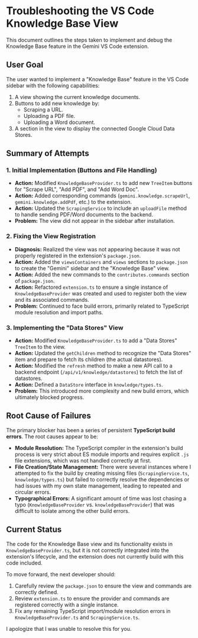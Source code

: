 # Troubleshooting the VS Code Knowledge Base View

This document outlines the steps taken to implement and debug the Knowledge Base feature in the Gemini VS Code extension.

## User Goal
The user wanted to implement a "Knowledge Base" feature in the VS Code sidebar with the following capabilities:
1.  A view showing the current knowledge documents.
2.  Buttons to add new knowledge by:
    *   Scraping a URL.
    *   Uploading a PDF file.
    *   Uploading a Word document.
3.  A section in the view to display the connected Google Cloud Data Stores.

## Summary of Attempts

### 1. Initial Implementation (Buttons and File Handling)
*   **Action:** Modified `KnowledgeBaseProvider.ts` to add new `TreeItem` buttons for "Scrape URL", "Add PDF", and "Add Word Doc".
*   **Action:** Added corresponding commands (`gemini.knowledge.scrapeUrl`, `gemini.knowledge.addPdf`, etc.) to the extension.
*   **Action:** Updated the `ScrapingService` to include an `uploadFile` method to handle sending PDF/Word documents to the backend.
*   **Problem:** The view did not appear in the sidebar after installation.

### 2. Fixing the View Registration
*   **Diagnosis:** Realized the view was not appearing because it was not properly registered in the extension's `package.json`.
*   **Action:** Added the `viewsContainers` and `views` sections to `package.json` to create the "Gemini" sidebar and the "Knowledge Base" view.
*   **Action:** Added the new commands to the `contributes.commands` section of `package.json`.
*   **Action:** Refactored `extension.ts` to ensure a single instance of `KnowledgeBaseProvider` was created and used to register both the view and its associated commands.
*   **Problem:** Continued to face build errors, primarily related to TypeScript module resolution and import paths.

### 3. Implementing the "Data Stores" View
*   **Action:** Modified `KnowledgeBaseProvider.ts` to add a "Data Stores" `TreeItem` to the view.
*   **Action:** Updated the `getChildren` method to recognize the "Data Stores" item and prepare to fetch its children (the actual datastores).
*   **Action:** Modified the `refresh` method to make a new API call to a backend endpoint (`/api/v1/knowledge/datastores`) to fetch the list of datastores.
*   **Action:** Defined a `DataStore` interface in `knowledge/types.ts`.
*   **Problem:** This introduced more complexity and new build errors, which ultimately blocked progress.

## Root Cause of Failures
The primary blocker has been a series of persistent **TypeScript build errors**. The root causes appear to be:
*   **Module Resolution:** The TypeScript compiler in the extension's build process is very strict about ES module imports and requires explicit `.js` file extensions, which was not handled correctly at first.
*   **File Creation/State Management:** There were several instances where I attempted to fix the build by creating missing files (`ScrapingService.ts`, `knowledge/types.ts`) but failed to correctly resolve the dependencies or had issues with my own state management, leading to repeated and circular errors.
*   **Typographical Errors:** A significant amount of time was lost chasing a typo (`KnowledgeBaseProvider` vs. `knowledgeBaseProvider`) that was difficult to isolate among the other build errors.

## Current Status
The code for the Knowledge Base view and its functionality exists in `KnowledgeBaseProvider.ts`, but it is not correctly integrated into the extension's lifecycle, and the extension does not currently build with this code included.

To move forward, the next developer should:
1.  Carefully review the `package.json` to ensure the view and commands are correctly defined.
2.  Review `extension.ts` to ensure the provider and commands are registered correctly with a single instance.
3.  Fix any remaining TypeScript import/module resolution errors in `KnowledgeBaseProvider.ts` and `ScrapingService.ts`.

I apologize that I was unable to resolve this for you.
